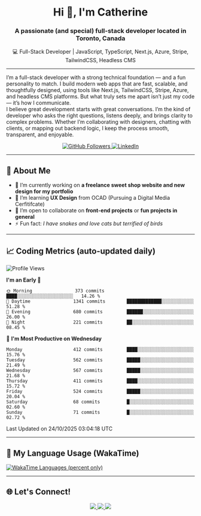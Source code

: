 <!-- Profile Header -->
<h1 align="center">Hi 👋, I'm Catherine</h1>
<h3 align="center">A passionate (and special) full-stack developer located in Toronto, Canada</h3>
<p align='center'>💻 Full-Stack Developer | JavaScript, TypeScript, Next.js, Azure, Stripe, TailwindCSS, Headless CMS</p>

---

<p align="left">I’m a full-stack developer with a strong technical foundation — and a fun personality to match. I build modern web apps that are fast, scalable, and thoughtfully designed, using tools like Next.js, TailwindCSS, Stripe, Azure, and headless CMS platforms. But what truly sets me apart isn’t just my code — it’s how I communicate.
<br />
I believe great development starts with great conversations. I’m the kind of developer who asks the right questions, listens deeply, and brings clarity to complex problems. Whether I’m collaborating with designers, chatting with clients, or mapping out backend logic, I keep the process smooth, transparent, and enjoyable.
</p>

<p align="center">
  <a href="https://github.com/CatherineZM">
    <img src="https://img.shields.io/github/followers/CatherineZM?label=Followers&style=social" alt="GitHub Followers" />
  </a>
  <a href="https://www.linkedin.com/in/catherine-zhou-1016/">
    <img src="https://img.shields.io/badge/LinkedIn-Connect-blue?style=flat-square&logo=linkedin" alt="LinkedIn" />
  </a>
</p>

---

## 🚀 About Me
- 🔭 I’m currently working on **a freelance sweet shop website and new design for my portfolio**
- 🌱 I’m learning **UX Design** from OCAD (Pursuing a Digital Media Cerfitifcate)
- 👯 I’m open to collaborate on **front-end projects** or **fun projects in general**
- ⚡ Fun fact: *I have snakes and love cats but terrified of birds*

---

## 📈 Coding Metrics (auto-updated daily)
<!--START_SECTION:waka-->
![Profile Views](http://img.shields.io/badge/Profile%20Views-0-blue)

**I'm an Early 🐤** 

```text
🌞 Morning                373 commits         ████░░░░░░░░░░░░░░░░░░░░░   14.26 % 
🌆 Daytime                1341 commits        █████████████░░░░░░░░░░░░   51.28 % 
🌃 Evening                680 commits         ██████░░░░░░░░░░░░░░░░░░░   26.00 % 
🌙 Night                  221 commits         ██░░░░░░░░░░░░░░░░░░░░░░░   08.45 % 
```
📅 **I'm Most Productive on Wednesday** 

```text
Monday                   412 commits         ████░░░░░░░░░░░░░░░░░░░░░   15.76 % 
Tuesday                  562 commits         █████░░░░░░░░░░░░░░░░░░░░   21.49 % 
Wednesday                567 commits         █████░░░░░░░░░░░░░░░░░░░░   21.68 % 
Thursday                 411 commits         ████░░░░░░░░░░░░░░░░░░░░░   15.72 % 
Friday                   524 commits         █████░░░░░░░░░░░░░░░░░░░░   20.04 % 
Saturday                 68 commits          █░░░░░░░░░░░░░░░░░░░░░░░░   02.60 % 
Sunday                   71 commits          █░░░░░░░░░░░░░░░░░░░░░░░░   02.72 % 
```



 Last Updated on 24/10/2025 03:04:18 UTC
<!--END_SECTION:waka-->

---

## 🧠 My Language Usage (WakaTime)
<a href="https://wakatime.com/@CatherineZM">
  <img
    src="https://github-readme-stats.vercel.app/api/wakatime?username=CatherineZM&display_format=percent&langs_count=5&v=2"
    alt="WakaTime Languages (percent only)" />
</a>

---

## 🌐 Let's Connect!
<p align="center">
  <a href="https://github.com/CatherineZM">
    <img src="https://img.shields.io/badge/GitHub-%2312100E.svg?&style=for-the-badge&logo=github&logoColor=white" />
  </a>
  <a href="https://www.linkedin.com/in/catherine-zhou-1016/">
    <img src="https://img.shields.io/badge/LinkedIn-%230077B5.svg?&style=for-the-badge&logo=linkedin&logoColor=white" />
  </a>
  <a href="mailto:catherine.zm@outlook.com">
    <img src="https://img.shields.io/badge/Email-D14836?style=for-the-badge&logo=gmail&logoColor=white" />
  </a>
</p>
